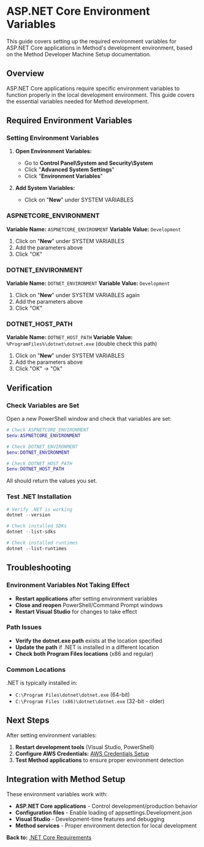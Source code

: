 # ASP.NET Core Environment Variables

This guide covers setting up the required environment variables for ASP.NET Core applications in Method's development environment, based on the Method Developer Machine Setup documentation.

## Overview

ASP.NET Core applications require specific environment variables to function properly in the local development environment. This guide covers the essential variables needed for Method development.

## Required Environment Variables

### Setting Environment Variables

1. **Open Environment Variables:**
   - Go to **Control Panel\System and Security\System** 
   - Click "**Advanced System Settings**" 
   - Click "**Environment Variables**"

2. **Add System Variables:**
   - Click on "**New**" under SYSTEM VARIABLES

### ASPNETCORE_ENVIRONMENT

**Variable Name:** `ASPNETCORE_ENVIRONMENT`
**Variable Value:** `Development`

1. Click on "**New**" under SYSTEM VARIABLES
2. Add the parameters above
3. Click "OK"

### DOTNET_ENVIRONMENT

**Variable Name:** `DOTNET_ENVIRONMENT`
**Variable Value:** `Development`

1. Click on "**New**" under SYSTEM VARIABLES again
2. Add the parameters above
3. Click "OK"

### DOTNET_HOST_PATH

**Variable Name:** `DOTNET_HOST_PATH`
**Variable Value:** `%ProgramFiles%\dotnet\dotnet.exe` (double check this path)

1. Click on "**New**" under SYSTEM VARIABLES
2. Add the parameters above
3. Click "OK" → "Ok"

## Verification

### Check Variables are Set

Open a new PowerShell window and check that variables are set:

```powershell
# Check ASPNETCORE_ENVIRONMENT
$env:ASPNETCORE_ENVIRONMENT

# Check DOTNET_ENVIRONMENT  
$env:DOTNET_ENVIRONMENT

# Check DOTNET_HOST_PATH
$env:DOTNET_HOST_PATH
```

All should return the values you set.

### Test .NET Installation

```powershell
# Verify .NET is working
dotnet --version

# Check installed SDKs
dotnet --list-sdks

# Check installed runtimes
dotnet --list-runtimes
```

## Troubleshooting

### Environment Variables Not Taking Effect

- **Restart applications** after setting environment variables
- **Close and reopen** PowerShell/Command Prompt windows
- **Restart Visual Studio** for changes to take effect

### Path Issues

- **Verify the dotnet.exe path** exists at the location specified
- **Update the path** if .NET is installed in a different location
- **Check both Program Files locations** (x86 and regular)

### Common Locations

.NET is typically installed in:
- `C:\Program Files\dotnet\dotnet.exe` (64-bit)
- `C:\Program Files (x86)\dotnet\dotnet.exe` (32-bit - older)

## Next Steps

After setting environment variables:

1. **Restart development tools** (Visual Studio, PowerShell)
2. **Configure AWS Credentials:** [AWS Credentials Setup](./aws-credentials.md)
3. **Test Method applications** to ensure proper environment detection

## Integration with Method Setup

These environment variables work with:

- **ASP.NET Core applications** - Control development/production behavior
- **Configuration files** - Enable loading of appsettings.Development.json
- **Visual Studio** - Development-time features and debugging
- **Method services** - Proper environment detection for local development

**Back to:** [.NET Core Requirements](./README.md)
